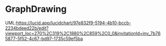 # GraphDrawing
UML:https://lucid.app/lucidchart/97e832f9-5194-4b10-bccb-2234bdeed22b/edit?viewport_loc=270%2C319%2C1880%2C859%2C0_0&invitationId=inv_7b765877-5f52-4c67-bd97-1735c59ef5ba
